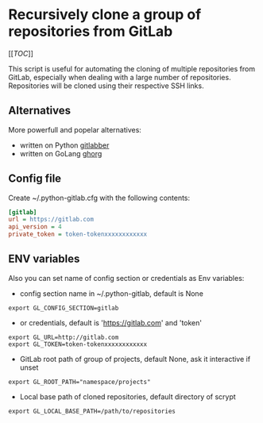 # Recursively clone a group of repositories from GitLab

[[_TOC_]]

This script is useful for automating the cloning of multiple repositories from GitLab,
especially when dealing with a large number of repositories.
Repositories will be cloned using their respective SSH links.

## Alternatives

More powerfull and popelar alternatives:

- written on Python [gitlabber](https://github.com/ezbz/gitlabber)
- written on GoLang [ghorg](https://github.com/gabrie30/ghorg)

## Config file

Create ~/.python-gitlab.cfg with the following contents:

```ini
[gitlab]
url = https://gitlab.com
api_version = 4
private_token = token-tokenxxxxxxxxxxxx
```

## ENV variables

Also you can set name of config section or credentials as Env variables:

- config section name in ~/.python-gitlab, default is None

```shell
export GL_CONFIG_SECTION=gitlab
```

- or credentials, default is 'https://gitlab.com' and 'token'

```shell
export GL_URL=http://gitlab.com
export GL_TOKEN=token-tokenxxxxxxxxxxxx
```

- GitLab root path of group of projects, default None, ask it interactive if unset

```shell
export GL_ROOT_PATH="namespace/projects"
```

- Local base path of cloned repositories, default directory of scrypt

```shell
export GL_LOCAL_BASE_PATH=/path/to/repositories

```
